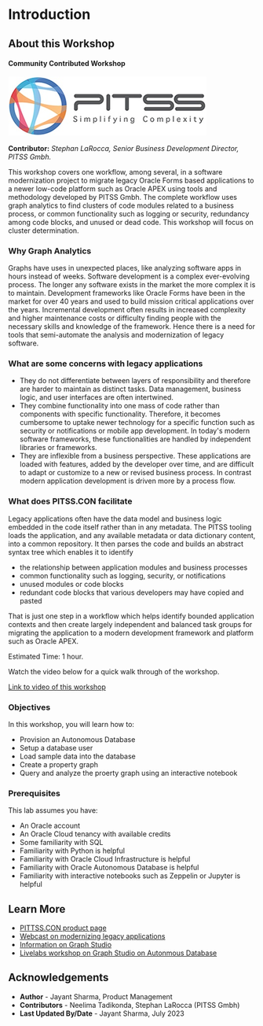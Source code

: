 # Introduction

## About this Workshop

#### Community Contributed Workshop

![PITSS Logo](images/pitss-logo.jpg "PITSS Gmbh logo")

**Contributor:** *Stephan LaRocca, Senior Business Development Director, PITSS Gmbh.* 

This workshop covers one workflow, among several, in a software modernization project to migrate legacy Oracle Forms based applications to a newer low-code platform such as Oracle APEX using tools and methodology developed by PITSS Gmbh. The complete workflow uses graph analytics to find clusters of code modules related to a business process, or common functionality such as logging or security, redundancy among code blocks, and unused or dead code. This workshop will focus on cluster determination.



### Why Graph Analytics

Graphs have uses in unexpected places, like analyzing software apps in hours instead of weeks. Software development is a complex ever-evolving process. The longer any software exists in the market the more complex it is to maintain. Development frameworks like Oracle Forms have been in the market for over 40 years and used to build mission critical applications over the years. Incremental development often results in increased complexity and higher maintenance costs or difficulty finding people with the necessary skills and knowledge of the framework. Hence there is a need for tools that semi-automate the analysis and modernization of legacy software.

### What are some concerns with legacy applications  

- They do not differentiate between layers of responsibility and therefore are harder to maintain as distinct tasks. Data management, business logic, and user interfaces are often intertwined.
- They combine functionality into one mass of code rather than components with specific functionality. Therefore, it becomes cumbersome to uptake newer technology for a specific function such as security or notifications or mobile app development. In today's modern software frameworks, these functionalities are handled by independent libraries or frameworks.
- They are inflexible from a business perspective. These applications are loaded with features, added by the developer over time, and are difficult to adapt or customize to a new or revised business process. In contrast modern application development is driven more by a process flow.

### What does PITSS.CON facilitate

Legacy applications often have the data model and business logic embedded in the code itself rather than in any metadata. The PITSS tooling loads the application, and any available metadata or data dictionary content, into a common repository. It then parses the code and builds an abstract syntax tree which enables it to identify   

- the relationship between application modules and business processes 
- common functionality such as logging, security, or notifications
- unused modules or code blocks
- redundant code blocks that various developers may have copied and pasted 

That is just one step in a workflow which helps identify bounded application contexts and then create largely independent and balanced task groups for migrating the application to a modern development framework and platform such as Oracle APEX. 


Estimated Time: 1 hour.

Watch the video below for a quick walk through of the workshop.

[Link to video of this workshop](videohub:1_gtz3wqxr)  

### Objectives

In this workshop, you will learn how to:

* Provision an Autonomous Database
* Setup a database user
* Load sample data into the database
* Create a property graph
* Query and analyze the proerty graph using an interactive notebook

### Prerequisites 

This lab assumes you have:

* An Oracle account
* An Oracle Cloud tenancy with available credits
* Some familiarity with SQL
* Familiarity with Python is helpful
* Familiarity with Oracle Cloud Infrastructure is helpful
* Familiarity with Oracle Autonomous Database is helpful
* Familiarity with interactive notebooks such as Zeppelin or Jupyter is helpful


## Learn More

* [PITTSS.CON product page](https://pitss.com/forms2apex-modeler/)
* [Webcast on modernizing legacy applications](https://www.youtube.com/watch?v=6pzXxvT8BRk)
* [Information on Graph Studio](https://www.oracle.com/autonomous-database/graph/get-started/)
* [Livelabs workshop on Graph Studio on Autonmous Database](https://apexapps.oracle.com/pls/apex/dbpm/r/livelabs/view-workshop?wid=770)

## Acknowledgements

* **Author** - Jayant Sharma, Product Management
* **Contributors** -  Neelima Tadikonda, Stephan LaRocca (PITSS Gmbh)
* **Last Updated By/Date** - Jayant Sharma, July 2023
